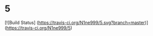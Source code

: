 # 5
[![Build Status] (https://travis-ci.org/N1ne999/5.svg?branch=master)]
(https://travis-ci.org/N1ne999/5)

